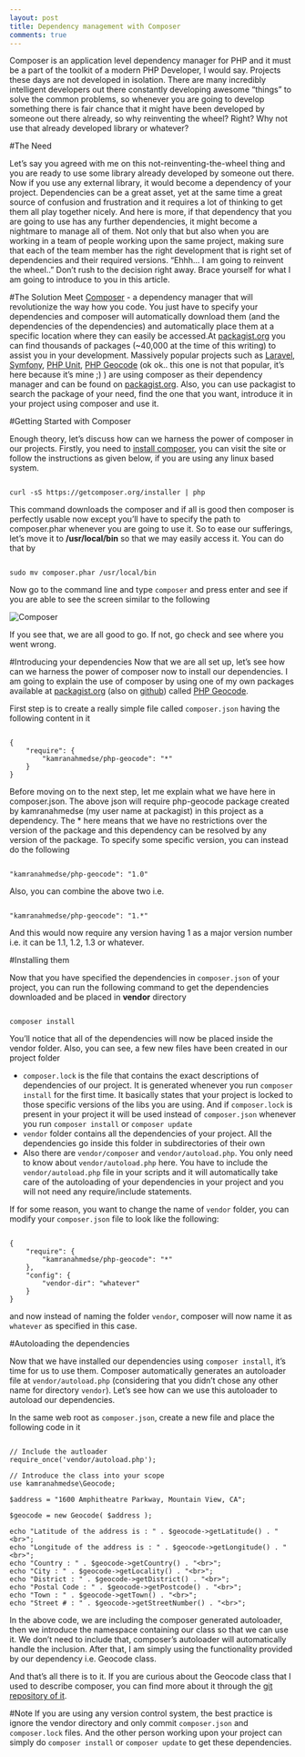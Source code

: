 ```yaml
---
layout: post
title: Dependency management with Composer
comments: true
---
```


Composer is an application level dependency manager for PHP and it must be a part of the toolkit of a modern PHP Developer, I would say. Projects these days are not developed in isolation. There are many incredibly intelligent developers out there constantly developing awesome “things” to solve the common problems, so whenever you are going to develop something there is fair chance that it might have been developed by someone out there already, so why reinventing the wheel? Right? Why not use that already developed library or whatever?

#The Need

Let’s say you agreed with me on this not-reinventing-the-wheel thing and you are ready to use some library already developed by someone out there. Now if you use any external library, it would become a dependency of your project. Dependencies can be a great asset, yet at the same time a great source of confusion and frustration and it requires a lot of thinking to get them all play together nicely. And here is more, if that dependency that you are going to use has any further dependencies, it might become a nightmare to manage all of them. Not only that but also when you are working in a team of people working upon the same project, making sure that each of the team member has the right development that is right set of dependencies and their required versions. “Ehhh… I am going to reinvent the wheel..” Don’t rush to the decision right away. Brace yourself for what I am going to introduce to you in this article.

#The Solution
Meet [Composer](http://getcomposer.org/) - a dependency manager that will revolutionize the way how you code. You just have to specify your dependencies and composer will automatically download them (and the dependencies of the dependencies) and automatically place them at a specific location where they can easily be accessed.At [packagist.org](http://packagist.org) you can find thousands of packages (~40,000 at the time of this writing) to assist you in your development. Massively popular projects such as [Laravel](https://packagist.org/packages/laravel/laravel), [Symfony](https://packagist.org/packages/symfony/symfony), [PHP Unit](https://packagist.org/packages/phpunit/phpunit), [PHP Geocode](https://packagist.org/packages/kamranahmedse/php-geocode) (ok ok.. this one is not that popular, it’s here because it’s mine ;) ) are using composer as their dependency manager and can be found on [packagist.org](http://packagist.org). Also, you can use packagist to search the package of your need, find the one that you want, introduce it in your project using composer and use it.

#Getting Started with Composer

Enough theory, let’s discuss how can we harness the power of composer in our projects. Firstly, you need to [install composer](https://getcomposer.org/download/), you can visit the site or follow the instructions as given below, if you are using any linux based system.

<pre><code class="bash">
curl -sS https://getcomposer.org/installer | php
</code></pre>

This command downloads the composer and if all is good then composer is perfectly usable now except you’ll have to specify the path to composer.phar whenever you are going to use it. So to ease our sufferings, let’s move it to **/usr/local/bin** so that we may easily access it. You can do that by

<pre><code class="bash">
sudo mv composer.phar /usr/local/bin
</code></pre>

Now go to the command line and type `composer` and press enter and see if you are able to see the screen similar to the following

![Composer](http://i.imgur.com/rKBQpDS.png)

If you see that, we are all good to go. If not, go check and see where you went wrong.

#Introducing your dependencies
Now that we are all set up, let’s see how can we harness the power of composer now to install our dependencies. I am going to explain the use of composer by using one of my own packages available at [packagist.org](http://packagist.org/) (also on [github](https://github.com/kamranahmedse/php-geocode)) called [PHP Geocode](https://packagist.org/packages/kamranahmedse/php-geocode).

First step is to create a really simple file called `composer.json` having the following content in it

<pre><code class="json">
{
    "require": {
        "kamranahmedse/php-geocode": "*"
    }
}
</code></pre>

Before moving on to the next step, let me explain what we have here in composer.json. The above json will require php-geocode package created by kamranahmedse (my user name at packagist) in this project as a dependency. The * here means that we have no restrictions over the version of the package and this dependency can be resolved by any version of the package. To specify some specific version, you can instead do the following

<pre><code class="json">
"kamranahmedse/php-geocode": "1.0"
</code></pre>

Also, you can combine the above two i.e.

<pre><code class="json">
"kamranahmedse/php-geocode": "1.*"
</code></pre>

And this would now require any version having 1 as a major version number i.e. it can be 1.1, 1.2, 1.3 or whatever.

#Installing them

Now that you have specified the dependencies in `composer.json` of your project, you can run the following command to get the dependencies downloaded and be placed in **vendor** directory

<pre><code class="bash">
composer install
</code></pre>

You’ll notice that all of the dependencies will now be placed inside the vendor folder. Also, you can see, a few new files have been created in our project folder

* `composer.lock` is the file that contains the exact descriptions of dependencies of our project. It is generated whenever you run `composer install` for the first time. It basically states that your project is locked to those specific versions of the libs you are using. And if `composer.lock` is present in your project it will be used instead of `composer.json` whenever you run `composer install` or `composer update`
* `vendor` folder contains all the dependencies of your project. All the dependencies go inside this folder in subdirectories of their own
* Also there are `vendor/composer` and `vendor/autoload.php`. You only need to know about `vendor/autoload.php` here. You have to include the `vendor/autoload.php` file in your scripts and it will automatically take care of the autoloading of your dependencies in your project and you will not need any require/include statements.

If for some reason, you want to change the name of `vendor` folder, you can modify your `composer.json` file to look like the following:

<pre><code class="json">
{
    "require": {
        "kamranahmedse/php-geocode": "*"
    },
    "config": {
        "vendor-dir": "whatever"
    }
}
</code></pre>

and now instead of naming the folder `vendor`, composer will now name it as `whatever` as specified in this case.

#Autoloading the dependencies

Now that we have installed our dependencies using `composer install`, it’s time for us to use them. Composer automatically generates an autoloader file at `vendor/autoload.php` (considering that you didn’t chose any other name for directory `vendor`). Let’s see how can we use this autoloader to autoload our dependencies.

In the same web root as `composer.json`, create a new file and place the following code in it

<pre><code class="php">
// Include the autloader
require_once('vendor/autoload.php');
 
// Introduce the class into your scope
use kamranahmedse\Geocode;
 
$address = "1600 Amphitheatre Parkway, Mountain View, CA";
 
$geocode = new Geocode( $address );
 
echo "Latitude of the address is : " . $geocode->getLatitude() . "&lt;br&gt;";
echo "Longitude of the address is : " . $geocode->getLongitude() . "&lt;br&gt;";
echo "Country : " . $geocode->getCountry() . "&lt;br&gt;";
echo "City : " . $geocode->getLocality() . "&lt;br&gt;";
echo "District : " . $geocode->getDistrict() . "&lt;br&gt;";
echo "Postal Code : " . $geocode->getPostcode() . "&lt;br&gt;";
echo "Town : " . $geocode->getTown() . "&lt;br&gt;";
echo "Street # : " . $geocode->getStreetNumber() . "&lt;br&gt;";
</code></pre>

In the above code, we are including the composer generated autoloader, then we introduce the namespace containing our class so that we can use it. We don’t need to include that, composer’s autoloader will automatically handle the inclusion. After that, I am simply using the functionality provided by our dependency i.e. Geocode class.

And that’s all there is to it. If you are curious about the Geocode class that I used to describe composer, you can find more about it through the [git repository of it](https://github.com/kamranahmedse/php-geocode).

#Note
If you are using any version control system, the best practice is ignore the vendor directory and only commit `composer.json` and `composer.lock` files. And the other person working upon your project can simply do `composer install` or `composer update` to get these dependencies.